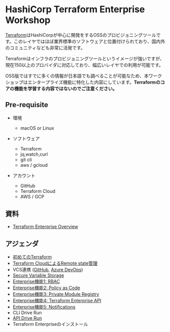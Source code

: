 # HashiCorp Terraform Enterprise Workshop

[Terraform](https://www.terraform.io/)はHashiCorpが中心に開発をするOSSのプロビジョニングツールです。このレイヤではほぼ業界標準のソフトウェアと位置付けられており、国内外のコミュニティなども非常に活発です。

Terraformはインフラのプロビジョニングツールというイメージが強いですが、現在150以上のプロバイダに対応しており、幅広いレイヤでの利用が可能です。

OSS版ではすでに多くの情報が日本語でも調べることが可能なため、本ワークショップはエンタープライズ機能に特化した内容にしています。**Terraformのコアの機能を学習する内容ではないのでご注意ください。**

## Pre-requisite

* 環境
	* macOS or Linux

* ソフトウェア
	* Terraform
	* jq,watch,curl
	* git cli
	* aws / gcloud

* アカウント
	* GitHub
	* Terraform Cloud
	* AWS / GCP

## 資料

* [Terraform Enterprise Overview](https://docs.google.com/presentation/d/1Ovdee0FIrJ_h66B5DToQNYKWJ9XRbudS0RCk4d_x1Eg/edit?usp=sharing)

## アジェンダ
* [初めてのTerraform](https://github.com/hashicorp-japan/terraform-workshop/blob/master/contents/hello-terraform.md)
* [Terraform CloudによるRemote state管理](./contents/tfc-remote-state.md)
* VCS連携 ([GitHub](https://github.com/hashicorp-japan/terraform-workshop/blob/master/contents/vcs.md), [Azure DevOps](https://github.com/hashicorp-japan/terraform-workshop/blob/master/contents/vcs-azure.md))
* [Secure Variable Storage](https://github.com/hashicorp-japan/terraform-workshop/blob/master/contents/variables.md)
* [Enterprise機能1: RBAC](./contents/teams.md)
* [Enterprise機能2: Policy as Code](https://github.com/hashicorp-japan/terraform-workshop/blob/master/contents/sentinel.md)
* [Enterprise機能3: Private Module Registry](https://github.com/hashicorp-japan/terraform-workshop/blob/master/contents/module.md)
* [Enterprise機能4: Terraform Enterprise API](https://github.com/hashicorp-japan/terraform-workshop/blob/master/contents/tf-api.md)
* [Enterprise機能5: Notifications](https://github.com/hashicorp-japan/terraform-workshop/blob/master/contents/notifications.md)
* CLI Drive Run
* [API Drive Run](./contents/api-driven-run.md)
* Terraform Enterpriseのインストール
